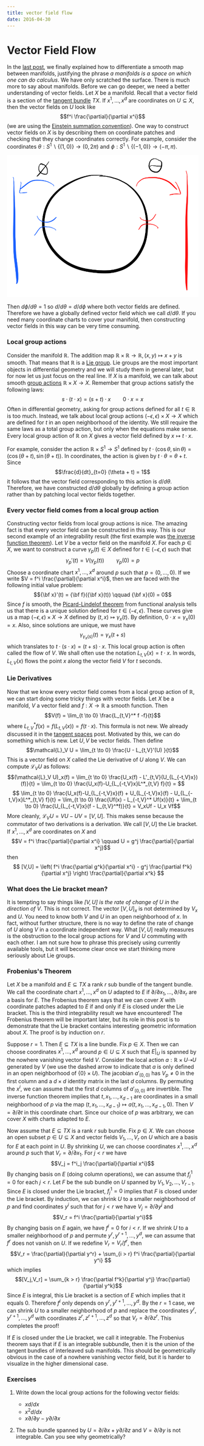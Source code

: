 ```yaml
---
title: vector field flow
date: 2016-04-30
---
```


# Vector Field Flow

In the [last post](2016-03-27-thejacobianmatrix.html), we finally explained how to 
differentiate a smooth map between manifolds, justifying the phrase *a manifolds is a 
space on which one can do calculus*. We have only scratched the surface. There is much 
more to say about manifolds. Before we can go deeper, we need a better understanding 
of vector fields. Let $X$ be a manifold. Recall that a vector field is a section of 
the [tangent bundle](2016-02-28-thetangentbundle.html) $TX$. If $x^1,\dots,x^d$ are 
coordinates on $U \subseteq X$, then the vector fields on $U$ look like
$$f^i \frac{\partial}{\partial x^i}$$
(we are using the [Einstein summation 
convention](https://en.wikipedia.org/wiki/Einstein_notation)). One way to construct 
vector fields on $X$ is by describing them on coordinate patches and checking that 
they change coordinates correctly. For example, consider the coordinates $\theta : S^1 
\backslash \{ (1,0) \} \to (0,2 \pi)$ and $\phi : S^1 \backslash \{ (-1,0) \} \to 
(-\pi,\pi)$. 

![](/img/2016-04-30-circlecoordinates.PNG)

Then $d \phi / d \theta = 1$ so $d / d 
\theta = d / d \phi$ where both vector fields are defined. Therefore we have a 
globally defined vector field which we call $d / d \theta$. If you need many 
coordinate charts to cover your manifold, then constructing vector fields in this way 
can be very time consuming. 


### Local group actions

Consider the manifold $\mathbb{R}$. The addition map $\mathbb{R} \times \mathbb{R} 
\to \mathbb{R}, (x,y) \mapsto x + y$ is smooth. That means that $\mathbb{R}$ is a [Lie 
group](https://en.wikipedia.org/wiki/Lie_group). Lie groups are the most important 
objects in differential geometry and we will study them in general later, but for now 
let us just focus on the real line. If $X$ is a manifold, we can talk about smooth 
[group actions](https://en.wikipedia.org/wiki/Group_action) $\mathbb{R} \times X \to 
X$. Remember that group actions satisfy the following laws:
$$s \cdot (t \cdot x) = (s + t) \cdot x \qquad 0 \cdot x = x$$
Often in differential geometry, asking for group actions defined for all $t \in 
\mathbb{R}$ is too much. Instead, we talk about local group actions 
$(-\epsilon,\epsilon) \times X \to X$ which are defined for $t$ in an open 
neighborhood of the identity. We still require the same laws as a total group action, 
but only when the equations make sense. Every local group action of $\mathbb{R}$ on 
$X$ gives a vector field defined by $x \mapsto t \cdot x$. 

For example, consider the action $\mathbb{R} \times S^1 \to S^1$ defined by $t \cdot 
(\cos \theta, \sin \theta) = (\cos (\theta + t),\sin(\theta + t))$. In coordinates, 
the action is given by $t \cdot \theta = \theta + t$. Since
$$\frac{d}{dt}_{t=0} (\theta + t) = 1$$ it follows that the vector field 
corresponding to this action is $d/d\theta$. Therefore, we have constructed 
$d/d\theta$ globally by defining a group action rather than by patching local vector 
fields together.

### Every vector field comes from a local group action

Constructing vector fields from local group actions is nice. The amazing fact is that 
every vector field can be constructed in this way. This is our second example of an 
integrability result (the first example was [the inverse function 
theorem](2016-03-27-thejacobianmatrix.html)). Let $V$ be a vector field on the 
manifold $X$. For each $p \in X$, we want to construct a curve $\gamma_p(t) \in X$ 
defined for $t \in (-\epsilon,\epsilon)$ such that
$$\gamma_p'(t) = V(\gamma_p(t)) \qquad \gamma_p(0) = p$$
Choose a coordinate chart $x^1,\dots,x^d$ around $p$ such that $p = (0,\dots,0)$. If 
we write $V = f^i \frac{\partial}{\partial x^i}$, then we are faced with the following 
initial value problem:
$${\bf x}'(t) = {\bf f}({\bf x}(t)) \qquad {\bf x}(0) = 0$$
Since $f$ is smooth, the [Picard-Lindelof 
theorem](https://en.wikipedia.org/wiki/Picard%E2%80%93Lindel%C3%B6f_theorem) from 
functional analysis tells us that there is a unique solution defined for $t \in 
(-\epsilon,\epsilon)$. These curves give us a map $(-\epsilon,\epsilon) \times X \to 
X$ defined by $(t,x) \mapsto \gamma_x(t)$. By definition, $0 \cdot x = \gamma_x(0) = 
x$. Also, since solutions are unique, we must have 
$$\gamma_{\gamma_x(s)}(t) = \gamma_x(t+s)$$ 
which translates to $t \cdot (s \cdot x) = (t+s) \cdot x$. This local group action is 
often called the flow of $V$. We shall often use the notation $L_{t,V}(x) = t \cdot 
x$. In words, $L_{t,V}(x)$ flows the point $x$ along the vector field $V$ for $t$ 
seconds.

### Lie Derivatives

Now that we know every vector field comes from a local group action of $\mathbb{R}$, 
we can start doing some tricky things with vector fields. Let $X$ be a manifold, $V$ a 
vector field and $f : X \to \mathbb{R}$ a smooth function. Then
$$V(f) = \lim_{t \to 0} \frac{L_{t,V}^* f -f}{t}$$
where $L_{t,V}^* f(x) = f(L_{t,V}(x)) = f(t \cdot x)$. This formula is not new. We 
already discussed it in the [tangent spaces](2016-02-07-tangentspaces.html) post. 
Motivated by this, we can do something which is new. Let $U,V$ be vector fields. Then 
define 
$$\mathcal{L}_V U = \lim_{t \to 0} \frac{U - L_{t,V}'(U) }{t}$$
This is a vector field on $X$ called the Lie derivative of $U$ along $V$. We can 
compute $\mathcal{L}_V U$ as follows:
$$(\mathcal{L}_V U)_x(f) = \lim_{t \to 0} \frac{U_x(f) - L'_{t,V}(U_{L_{-t,V}x})(f)}{t} 
= \lim_{t \to 0} \frac{U_x(f)-U_{L_{-t,V}x}L^*_{t,V} f}{t} = $$
$$ \lim_{t \to 0} \frac{U_x(f)-U_{L_{-t,V}x}(f) + U_{L_{-t,V}x}(f) - 
U_{L_{-t,V}x}L^*_{t,V} f}{t} = \lim_{t \to 0} \frac{Uf(x) - L_{-t,V}^* Uf(x)}{t} + 
\lim_{t \to 0} \frac{U_{L_{-t,V}x}(f - L_{t,V}^*f)}{t} = V_xUf - U_x Vf$$
More cleanly, $\mathcal{L}_V U = VU - UV = [V,U]$. This makes sense because the 
commutator of two derivations is a derivation. We call $[V,U]$ the Lie bracket. If 
$x^1,\dots,x^d$ are coordinates on $X$ and
$$V = f^i \frac{\partial}{\partial x^i} \qquad U = g^j \frac{\partial}{\partial x^j}$$
then
$$ [V,U] = \left( f^i \frac{\partial g^k}{\partial x^i} - g^j \frac{\partial 
f^k}{\partial x^j} \right) \frac{\partial}{\partial x^k} $$

### What does the Lie bracket mean?

It is tempting to say things like *$[V,U]$ is the rate of change of $U$ in the 
direction of $V$*. This is not correct. The vector $[V,U]_x$ is not determined by 
$V_x$ and $U$. You need to know both $V$ and $U$ in an open neighborhood of $x$. 
In fact, without further structure, there is no way to define the rate of change of 
$U$ along $V$ in a coordinate independent way. What $[V,U]$ really measures is the 
obstruction to the local group actions for $V$ and $U$ commuting with each other. I am 
not sure how to phrase this precisely using currently available tools, but it will 
become clear once we start thinking more seriously about Lie groups.

### Frobenius\'s Theorem

Let $X$ be a manifold and $E \subseteq TX$ a rank $r$ sub bundle of the tangent bundle. 
We call the coordinate chart $x^1,\dots,x^d$ on $U$ adapted to $E$ if $\partial / 
\partial x_1, \dots, \partial / \partial x_r$ are a basis for $E$. The Frobenius 
theorem says that we can cover $X$ with coordinate patches adapted to $E$ if and only 
if $E$ is closed under the Lie bracket. This is the third integrability result we have 
encountered! The Frobenius theorem will be important later, but its role in this post 
is to demonstrate that the Lie bracket contains interesting geometric information 
about $X$. The proof is by induction on $r$. 

Suppose $r = 1$. Then $E \subseteq TX$ is a line bundle. Fix $p \in X$. Then we can 
choose coordinates $x^1,\dots,x^d$ around $p \in U \subseteq X$ such that $E \lvert_U$ 
is spanned by the nowhere vanishing vector field $V$. Consider the local action $a : 
\mathbb{R} \times U \dashrightarrow U$ generated by $V$ (we use the dashed arrow to 
indicate that $a$ is only defined in an open neighborhood of $\{ 0 \} \times U$). The 
jacobian $a'_{(0,0)}$ has $V_p \not= 0$ in the first column and a $d \times d$ 
identity matrix in the last $d$ columns. By permuting the $x^i$, we can assume that 
the first $d$ columns of $a'_{(0,0)}$ are invertible. The inverse function theorem 
implies that $t,x_1,\dots,x_{d-1}$ are coordinates in a small neighborhood of $p$ 
via the map $(t,x_1,\dots,x_{d-1}) \mapsto a(t,x_1,\dots,x_{d-1},0)$. Then $V = 
\partial / \partial t$ in this coordinate chart. Since our choice of $p$ was 
arbitrary, we can cover $X$ with charts adapted to $E$.

Now assume that $E \subseteq TX$ is a rank $r$ sub bundle. Fix $p \in X$. We can choose 
an open subset $p \in U \subseteq X$ and vector fields $V_1,\dots,V_r$ on $U$ which 
are a basis for $E$ at each point in $U$. By shrinking $U$, we can choose coordinates 
$x^1,\dots,x^d$ around $p$ such that $V_r = \partial / \partial x_1$. For $j < r$ we 
have $$V_j = f^i_j \frac{\partial}{\partial x^i}$$
By changing basis on $E$ (doing column operations), we can assume that $f_j^1 = 0$ for 
each $j < r$. Let $F$ be the sub bundle on $U$ spanned by $V_1,V_2,\dots,V_{r-1}$. 
Since $E$ is closed under the Lie bracket, $f_j^1 = 0$ implies that $F$ is closed 
under the Lie bracket. By induction, we can shrink $U$ to a smaller neighborhood of 
$p$ and find coordinates $y^i$ such that for $j < r$ we have $V_j = \partial / 
\partial y^j$ and
$$V_r = f^i \frac{\partial}{\partial y^i}$$
By changing basis on $E$ again, we have $f^i = 0$ for $i < r$. If we shrink $U$ to a 
smaller neighborhood of $p$ and permute $y^{r},y^{r+1},\dots,y^d$, we can assume that 
$f^r$ does not vanish on $U$. If we redefine $V_r = V_r / f^r$, then
$$V_r = \frac{\partial}{\partial y^r} + \sum_{i > r} f^i \frac{\partial}{\partial y^i} 
$$
which implies
$$[V_j,V_r] = \sum_{k > r} \frac{\partial f^k}{\partial y^j} \frac{\partial}{\partial 
y^k}$$
Since $E$ is integral, this Lie bracket is a section of $E$ which implies that it 
equals $0$. Therefore $f^i$ only depends on $y^r,y^{r+1},\dots,y^d$. By the $r=1$ 
case, we can shrink $U$ to a smaller neighborhood of $p$ and replace the coordinates 
$y^r,y^{r+1},\dots,y^d$ with coordinates $z^r,z^{r+1},\dots,z^d$ so that $V_r = 
\partial / \partial z^r$. This completes the proof!

If $E$ is closed under the Lie bracket, we call it integrable. The Frobenius theorem 
says that if $E$ is an integrable subbundle, then it is the union of the tangent 
bundles of interleaved sub manifolds. This should be geometrically obvious in the case 
of a nowhere vanishing vector field, but it is harder to visualize in the higher 
dimensional case.

### Exercises

1. Write down the local group actions for the following vector fields: 
    - $x d/dx$
    - $x^2 d/dx$
    - $x \partial / \partial y - y \partial / \partial x$

2. The sub bundle spanned by $U = \partial/ \partial x + y \partial / \partial z$ and 
$V = \partial / \partial y$ is not integrable. Can you see why geometrically?
 
